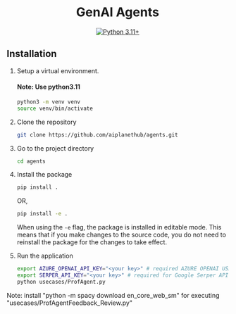 <div align="center">
<h1 align="center">GenAI Agents </h1>

<a href="https://img.shields.io/badge/Python-3.11+-3776AB.svg?style=flat&logo=python&logoColor=white"><img src="https://img.shields.io/badge/Python-3.11+-3776AB.svg?style=flat&logo=python&logoColor=white" alt="Python 3.11+"></a>

</div>

## Installation

1. Setup a virtual environment.

    #### Note: Use python3.11

    ```bash
    python3 -m venv venv
    source venv/bin/activate
    ```

2. Clone the repository

    ```bash
    git clone https://github.com/aiplanethub/agents.git
    ```

3. Go to the project directory

    ```bash
    cd agents
    ```

4. Install the package

    ```bash
    pip install .
    ```

    OR,


    ```bash
    pip install -e .
    ```

    When using the `-e` flag, the package is installed in editable mode. This means that if you make changes to the source code, you do not need to reinstall the package for the changes to take effect.

5. Run the application

    ```bash
    export AZURE_OPENAI_API_KEY="<your key>" # required AZURE OPENAI USAGE
    export SERPER_API_KEY="<your key>" # required for Google Serper API
    python usecases/ProfAgent.py
    ```


Note:
install "python -m spacy download en_core_web_sm" for executing "usecases/ProfAgentFeedback_Review.py"